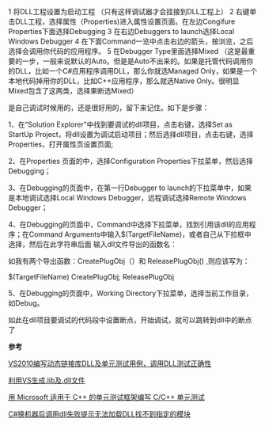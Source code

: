 1 将DLL工程设置为启动工程
（只有这样调试器才会挂接到DLL工程上）
2 右键单击DLL工程，选择属性（Properties)进入属性设置页面。在左边Congifure Properties下面选择Debugging
3 在右边Debuggers to launch选择Local Windows Debugger
4 在下面Command一览中点击右边的箭头，按浏览，之后选择会调用你代码的应用程序。
5 在Debugger Type里面选择Mixed
（这是最重要的一步，一般来说默认的Auto。但是是Auto不出来的。如果是托管代码调用你的DLL，比如一个C#应用程序调用DLL，那么你就选Managed Only，如果是一个本地代码掉用你的DLL，比如C++应用程序，那么就选Native Only。很明显Mixed包含了这两类，选择果断选Mixed）


是自己调试时候用的，还是很好用的，留下来记住。如下是步骤：

1、在“Solution Explorer”中找到要调试的dll项目，点击右键，选择Set as StartUp Project，将dll设置为调试启动项目；然后选择dll项目，点击右键，选择Properties，打开属性页设置页面;

2、在Properties 页面的中，选择Configuration Properties下拉菜单，然后选择Debugging；

3、在Debugging的页面中，在第一行Debugger to launch的下拉菜单中，如果是本地调试选择Local Windows Debugger，远程调试选择Remote Windows Debugger；

4、在Debugging的页面中，Command中选择下拉菜单，找到引用该dll的应用程序；在Command Arguments中输入$(TargetFileName)，或者自己从下拉框中选择，然后在此字符串后面 输入dll文件导出的函数名：

如我有两个导出函数：CreatePlugObj（）和 ReleasePlugObj() ,则应该写为：

$(TargetFileName) CreatePlugObj; ReleasePlugObj

5、在Debugging的页面中，Working Directory下拉菜单，选择当前工作目录，如Debug。

如此在dll项目要调试的代码段中设置断点，开始调试，就可以跳转到dll中的断点了

**参考**

[VS2010编写动态链接库DLL及单元测试用例，调用DLL测试正确性](http://blog.csdn.net/testcs_dn/article/details/27237509)

[利用VS生成.lib及.dll文件](http://wangzi6147.github.io/2015/05/05/DLL.html)

[用 Microsoft 适用于 C++ 的单元测试框架编写 C/C++ 单元测试](https://msdn.microsoft.com/zh-cn/library/hh598953.aspx)

[C#换机器后调用dll失败提示无法加载DLL找不到指定的模块](http://blog.csdn.net/mmhh3000/article/details/51083704)